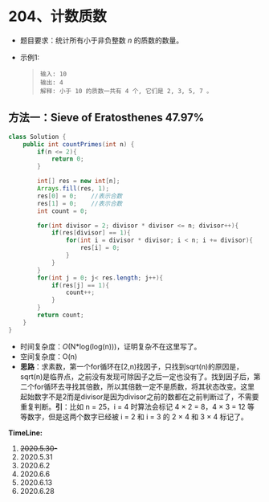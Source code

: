 # 204、计数质数

- 题目要求：统计所有小于非负整数 *n* 的质数的数量。

- 示例1:

  > ```
  > 输入: 10
  > 输出: 4
  > 解释: 小于 10 的质数一共有 4 个, 它们是 2, 3, 5, 7 。
  > ```



## 方法一：Sieve of Eratosthenes  47.97%

```java
class Solution {
    public int countPrimes(int n) {
        if(n <= 2){
            return 0;
        }

        int[] res = new int[n];
        Arrays.fill(res, 1);
        res[0] = 0;    //表示合数
        res[1] = 0;    //表示合数
        int count = 0;

        for(int divisor = 2; divisor * divisor <= n; divisor++){
            if(res[divisor] == 1){
                for(int i = divisor * divisor; i < n; i += divisor){
                    res[i] = 0;
                }
            }
        }
        for(int j = 0; j< res.length; j++){
            if(res[j] == 1){
                count++;
            }
        }
        return count;
    }
}
```

- 时间复杂度：*O*(N*log(log(n)))，证明复杂不在这里写了。
- 空间复杂度：O(n)
- **思路**：求素数，第一个for循环在[2,n)找因子，只找到sqrt(n)的原因是，sqrt(n)是临界点，之前没有发现可除因子之后一定也没有了。找到因子后，第二个for循环去寻找其倍数，所以其倍数一定不是质数，将其状态改变。这里起始数字不是2而是divisor是因为divisor之前的数都在之前判断过了，不需要重复判断。**引**：比如 n = 25，i = 4 时算法会标记 4 × 2 = 8，4 × 3 = 12 等等数字，但是这两个数字已经被 i = 2 和 i = 3 的 2 × 4 和 3 × 4 标记了。



**TimeLine:**

1. ~~2020.5.30-~~
2. 2020.5.31
3. 2020.6.2
4. 2020.6.6
5. 2020.6.13
6. 2020.6.28